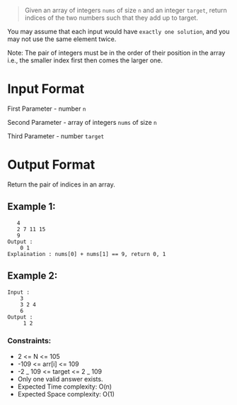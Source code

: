 > Given an array of integers `nums` of size `n` and an integer `target`, return indices of the two numbers such that they add up to target.

You may assume that each input would have `exactly one solution`, and you may not use the same element twice.

Note: The pair of integers must be in the order of their position in the array i.e., the smaller index first then comes the larger one.

# Input Format

First Parameter - number `n`

Second Parameter - array of integers `nums` of size `n`

Third Parameter - number `target`

# Output Format

Return the pair of indices in an array.

## Example 1:

```Input :
   4
   2 7 11 15
   9
Output :
    0 1
Explaination : nums[0] + nums[1] == 9, return 0, 1
```

## Example 2:

```
Input :
    3
    3 2 4
    6
Output :
     1 2
```

### Constraints:

- 2 <= N <= 105
- -109 <= arr[i] <= 109
- -2 _ 109 <= target <= 2 _ 109
- Only one valid answer exists.
- Expected Time complexity: O(n)
- Expected Space complexity: O(1)
